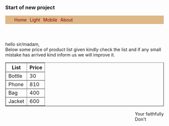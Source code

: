 <!DOCTYPE html>
<html>

<head>
  <meta charset="UTF-8">
  <meta name="viewport" content="width=device-width, initial-scale=1">
  <title>Nav and Table</title>
  <style>
    .Hope{
      background-color: burlywood;
      color: darkred;
      
    }
    .Hope li{
      float: left;
      list-style: none;
      margin: 5px;
      
    }
    .Hope ul{
      overflow: auto;
    }
    .a{
      float:right;
    }
  </style>
</head>

<body>
<h3>Start of new project</h3>
<nav class="Hope">
  <header>
    <ul>
      <li>Home</li>
      <li>Light</li>
      <li>Mobile</li>
      <li>About</li>
    </ul>
  </header>
</nav>
<p class="p">
  hello sir/madam,<br>Below some price of product list given kindly check the list and if any small mistake has arrived kind inform us we will improve it.
  
</p>
<table border="1">
  <tr>
    <th>List</th>
    <th>Price</th>
  </tr>
  
  <tr>
    <td>Bottle</td>
    <td>30</td>
  </tr>
  <tr>
    <td>Phone</td>
    <td>810</td>
  </tr>
  <tr>
    <td>Bag</td>
    <td>400</td>
  </tr>
  <tr>
    <td>Jacket</td>
    <td>600</td>
  </tr>
</table>
<a class="a">
  Your faithfully<br>
  Don't
  
</a>
</body>

</html>
